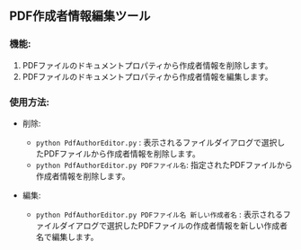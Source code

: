 ## PDF作成者情報編集ツール

### 機能:
1. PDFファイルのドキュメントプロパティから作成者情報を削除します。
2. PDFファイルのドキュメントプロパティから作成者情報を編集します。

### 使用方法:

- 削除:
  - `python PdfAuthorEditor.py` : 表示されるファイルダイアログで選択したPDFファイルから作成者情報を削除します。 
  - `python PdfAuthorEditor.py PDFファイル名`: 指定されたPDFファイルから作成者情報を削除します。

- 編集:
  - `python PdfAuthorEditor.py PDFファイル名 新しい作成者名` : 表示されるファイルダイアログで選択したPDFファイルの作成者情報を新しい作成者名で編集します。 
